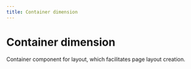 ```yaml
---
title: Container dimension
---
```


# Container dimension

<div>Container component for layout, which facilitates page layout creation.</div>
